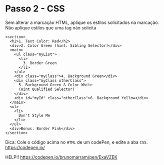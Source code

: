 # Passo 2 - CSS

Sem alterar a marcação HTML, aplique os estilos solicitados na marcação. Não aplique estilos que uma tag não solicita

```
<section>
  <h2>1. Text Color: Red</h2>
  <div>2. Color Green (hint: Sibling Selector)</div>
  <main>
    <ul class="myList">
      <li>
        3. Border Green
      </li>
    </ul>
    <div class="myClass">4. Background Green</div>
    <div class="myClass otherClass">
      5. Background Green & Color White
      (Hint Qualified Selector)
    </div>
    <div id="myId" class="otherClass">6. Background Yellow</div>
  </main>
  <ul>
    <li>
      Don't Style Me
    </li>
  </ul>
  <div>Bonus: Border Pink</div>
</section>
```

Dica: Cole o código acima no `HTML` de um codePen, e edite a aba `CSS`. https://codepen.io/
  
HELP!! https://codepen.io/brunomarram/pen/ExaVZEK

